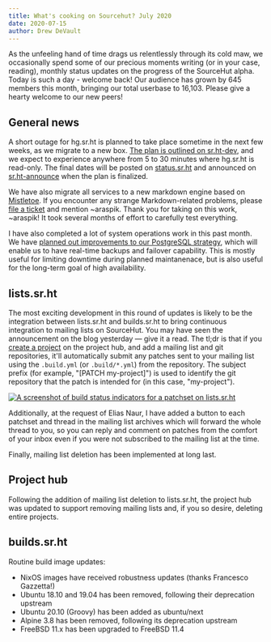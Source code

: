 ```yaml
---
title: What's cooking on Sourcehut? July 2020
date: 2020-07-15
author: Drew DeVault
---
```


As the unfeeling hand of time drags us relentlessly through its cold maw, we
occasionally spend some of our precious moments writing (or in your case,
reading), monthly status updates on the progress of the SourceHut alpha. Today
is such a day - welcome back! Our audience has grown by 645 members this month,
bringing our total userbase to 16,103. Please give a hearty welcome to our new
peers!

## General news

A short outage for hg.sr.ht is planned to take place sometime in the next few
weeks, as we migrate to a new box.
[The plan is outlined on sr.ht-dev][migration plan], and we expect to experience
anywhere from 5 to 30 minutes where hg.sr.ht is read-only. The final dates will
be posted on [status.sr.ht](https://status.sr.ht) and announced on
[sr.ht-announce](https://lists.sr.ht/~sircmpwn/sr.ht-announce) when the plan is
finalized.

[migration plan]: https://lists.sr.ht/~sircmpwn/sr.ht-dev/%3CC46HQADCD895.383VE5JFF0N24%40homura%3E

We have also migrate all services to a new markdown engine based on
[Mistletoe](https://github.com/miyuchina/mistletoe). If you encounter any
strange Markdown-related problems, please
[file a ticket](https://todo.sr.ht/~sircmpwn/sr.ht) and mention ~araspik. Thank
you for taking on this work, ~araspik! It took several months of effort to
carefully test everything.

I have also completed a lot of system operations work in this past month. We
have [planned out improvements to our PostgreSQL strategy][psql], which will
enable us to have real-time backups and failover capability. This is mostly
useful for limiting downtime during planned maintanenace, but is also useful for
the long-term goal of high availability.

[psql]: https://man.sr.ht/ops/robust-psql.md

## lists.sr.ht

The most exciting development in this round of updates is likely to be the
integration between lists.sr.ht and builds.sr.ht to bring continuous integration
to mailing lists on SourceHut. You may have seen the announcement on the blog
yesterday &mdash; give it a read. The tl;dr is that if you [create a
project][hub] on the project hub, and add a mailing list and git repositories,
it'll automatically submit any patches sent to your mailing list using the
`.build.yml` (or `.build/*.yml`) from the repository. The subject prefix (for
example, "[PATCH my-project]") is used to identify the git repository that the
patch is intended for (in this case, "my-project").

[![A screenshot of build status indicators for a patchset on lists.sr.ht](https://l.sr.ht/Z328.png)](https://lists.sr.ht/~emersion/mrsh-dev/patches/11599)

[hub]: https://sr.ht/projects/create

Additionally, at the request of Elias Naur, I have added a button to each
patchset and thread in the mailing list archives which will forward the whole
thread to you, so you can reply and comment on patches from the comfort of your
inbox even if you were not subscribed to the mailing list at the time.

Finally, mailing list deletion has been implemented at long last.

## Project hub

Following the addition of mailing list deletion to lists.sr.ht, the project hub
was updated to support removing mailing lists and, if you so desire, deleting
entire projects.

## builds.sr.ht

Routine build image updates:

- NixOS images have received robustness updates (thanks Francesco Gazzetta!)
- Ubuntu 18.10 and 19.04 has been removed, following their deprecation upstream
- Ubuntu 20.10 (Groovy) has been added as ubuntu/next
- Alpine 3.8 has been removed, following its deprecation upstream
- FreeBSD 11.x has been upgraded to FreeBSD 11.4
